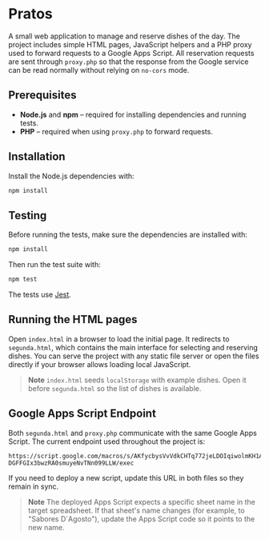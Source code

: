 # Pratos

A small web application to manage and reserve dishes of the day. The project includes simple HTML pages, JavaScript helpers and a PHP proxy used to forward requests to a Google Apps Script. All reservation requests are sent through `proxy.php` so that the response from the Google service can be read normally without relying on `no-cors` mode.


## Prerequisites

- **Node.js** and **npm** – required for installing dependencies and running tests.
- **PHP** – required when using `proxy.php` to forward requests.

## Installation

Install the Node.js dependencies with:

```bash
npm install
```

## Testing

Before running the tests, make sure the dependencies are installed with:

```bash
npm install
```

Then run the test suite with:

```bash
npm test
```

The tests use [Jest](https://jestjs.io/).

## Running the HTML pages

Open `index.html` in a browser to load the initial page. It redirects to `segunda.html`, which contains the main interface for selecting and reserving dishes. You can serve the project with any static file server or open the files directly if your browser allows loading local JavaScript.

> **Note**
> `index.html` seeds `localStorage` with example dishes. Open it before `segunda.html` so the list of dishes is available.

## Google Apps Script Endpoint

Both `segunda.html` and `proxy.php` communicate with the same Google Apps Script.
The current endpoint used throughout the project is:

```
https://script.google.com/macros/s/AKfycbysVvVdkCHTq772jeLDOIqiwolmKH1AjlzCH-DGFFGIx3bwzRA0smuyeNvTNn099LLW/exec
```

If you need to deploy a new script, update this URL in both files so they remain in sync.

> **Note**
> The deployed Apps Script expects a specific sheet name in the target spreadsheet.
> If that sheet's name changes (for example, to "Sabores D´Agosto"), update the Apps Script code so it points to the new name.
